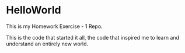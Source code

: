 # HelloWorld
This is my Homework Exercise - 1 Repo.

This is the code that started it all, the code that inspired me to learn and understand an entirely new world.
